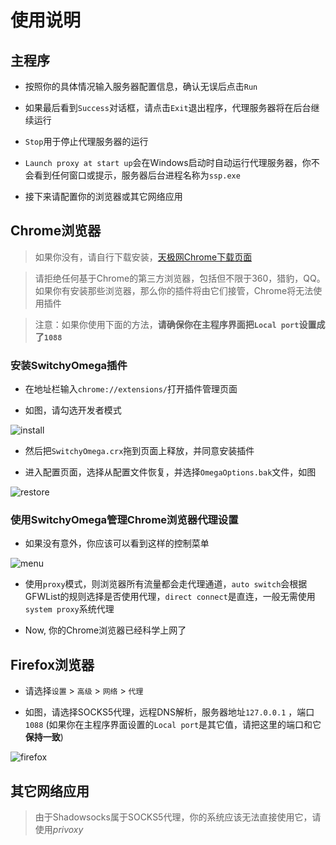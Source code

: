 # 使用说明

## 主程序

- 按照你的具体情况输入服务器配置信息，确认无误后点击`Run`

- 如果最后看到`Success`对话框，请点击`Exit`退出程序，代理服务器将在后台继续运行

- `Stop`用于停止代理服务器的运行

- `Launch proxy at start up`会在Windows启动时自动运行代理服务器，你不会看到任何窗口或提示，服务器后台进程名称为`ssp.exe`

- 接下来请配置你的浏览器或其它网络应用

## Chrome浏览器
> 如果你没有，请自行下载安装，[天极网Chrome下载页面](http://mydown.yesky.com/desktop/gamedesk/manhuakatong/318/416318.shtml)

> 请拒绝任何基于Chrome的第三方浏览器，包括但不限于360，猎豹，QQ。如果你有安装那些浏览器，那么你的插件将由它们接管，Chrome将无法使用插件

> 注意：如果你使用下面的方法，**请确保你在主程序界面把`Local port`设置成了`1088`**

### 安装SwitchyOmega插件

- 在地址栏输入`chrome://extensions/`打开插件管理页面

- 如图，请勾选开发者模式

![install](https://raw.githubusercontent.com/jm33-m0/jm33-m0.github.io/master/img/chrome1.png)

- 然后把`SwitchyOmega.crx`拖到页面上释放，并同意安装插件

- 进入配置页面，选择从配置文件恢复，并选择`OmegaOptions.bak`文件，如图

![restore](https://raw.githubusercontent.com/jm33-m0/jm33-m0.github.io/master/img/chrome2.png)

### 使用SwitchyOmega管理Chrome浏览器代理设置
- 如果没有意外，你应该可以看到这样的控制菜单

![menu](https://raw.githubusercontent.com/jm33-m0/jm33-m0.github.io/master/img/chrome3.png)

- 使用`proxy`模式，则浏览器所有流量都会走代理通道，`auto switch`会根据GFWList的规则选择是否使用代理，`direct connect`是直连，一般无需使用`system proxy`系统代理

- Now, 你的Chrome浏览器已经科学上网了

## Firefox浏览器

- 请选择`设置`  >  `高级`  > `网络`  > `代理`

- 如图，请选择SOCKS5代理，远程DNS解析，服务器地址`127.0.0.1` ，端口`1088` (如果你在主程序界面设置的`Local port`是其它值，请把这里的端口和它**保持一致**)

![firefox](https://jm33.me/img/ff-proxy.png)

## 其它网络应用

> 由于Shadowsocks属于SOCKS5代理，你的系统应该无法直接使用它，请使用*privoxy*
